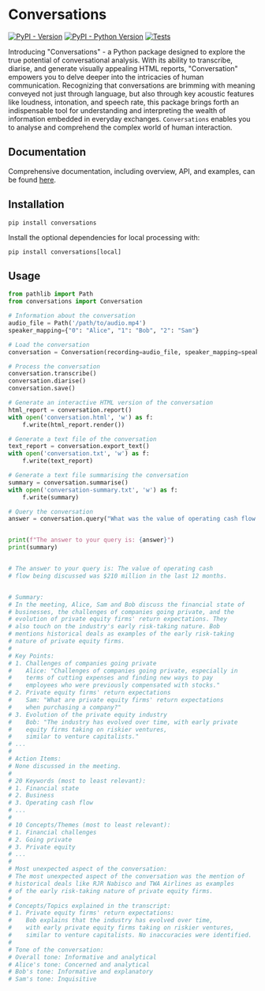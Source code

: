 # Conversations

[![PyPI - Version](https://img.shields.io/pypi/v/conversations.svg)](https://pypi.org/project/conversations)
[![PyPI - Python Version](https://img.shields.io/pypi/pyversions/conversations.svg)](https://pypi.org/project/conversations)
[![Tests](https://github.com/rob-luke/conversations/actions/workflows/test.yml/badge.svg?branch=main)](https://github.com/rob-luke/conversations/actions/workflows/test.yml)

Introducing "Conversations" - a Python package designed to
explore the true potential of conversational analysis.
With its ability to transcribe, diarise, and generate visually appealing HTML reports,
"Conversation" empowers you to delve deeper into the intricacies of human communication.
Recognizing that conversations are brimming with meaning
conveyed not just through language,
but also through key acoustic features like loudness, intonation, and speech rate,
this package brings forth an indispensable tool for understanding and
interpreting the wealth of information embedded in everyday exchanges.
`Conversations` enables you to analyse and comprehend
the complex world of human interaction.

## Documentation

Comprehensive documentation, including overview, API, and examples,
can be found [here](https://rob-luke.github.io/conversations/).

## Installation

```console
pip install conversations
```

Install the optional dependencies for local processing with:

```console
pip install conversations[local]
```

## Usage

```python
from pathlib import Path
from conversations import Conversation

# Information about the conversation
audio_file = Path('/path/to/audio.mp4')
speaker_mapping={"0": "Alice", "1": "Bob", "2": "Sam"}

# Load the conversation
conversation = Conversation(recording=audio_file, speaker_mapping=speaker_mapping)

# Process the conversation
conversation.transcribe()
conversation.diarise()
conversation.save()

# Generate an interactive HTML version of the conversation
html_report = conversation.report()
with open('conversation.html', 'w') as f:
    f.write(html_report.render())

# Generate a text file of the conversation
text_report = conversation.export_text()
with open('conversation.txt', 'w') as f:
    f.write(text_report)

# Generate a text file summarising the conversation
summary = conversation.summarise()
with open('conversation-summary.txt', 'w') as f:
    f.write(summary)

# Query the conversation
answer = conversation.query("What was the value of operating cash flow we were discussing?")


print(f"The answer to your query is: {answer}")    
print(summary)


# The answer to your query is: The value of operating cash 
# flow being discussed was $210 million in the last 12 months.


# Summary:
# In the meeting, Alice, Sam and Bob discuss the financial state of
# businesses, the challenges of companies going private, and the
# evolution of private equity firms' return expectations. They
# also touch on the industry's early risk-taking nature. Bob
# mentions historical deals as examples of the early risk-taking
# nature of private equity firms.
# 
# Key Points:
# 1. Challenges of companies going private
#    Alice: "Challenges of companies going private, especially in
#    terms of cutting expenses and finding new ways to pay
#    employees who were previously compensated with stocks."
# 2. Private equity firms' return expectations
#    Sam: "What are private equity firms' return expectations
#    when purchasing a company?"
# 3. Evolution of the private equity industry
#    Bob: "The industry has evolved over time, with early private
#    equity firms taking on riskier ventures,
#    similar to venture capitalists."
# ...
# 
# Action Items:
# None discussed in the meeting.
# 
# 20 Keywords (most to least relevant):
# 1. Financial state
# 2. Business
# 3. Operating cash flow
# ...
# 
# 10 Concepts/Themes (most to least relevant):
# 1. Financial challenges
# 2. Going private
# 3. Private equity
# ...
# 
# Most unexpected aspect of the conversation:
# The most unexpected aspect of the conversation was the mention of
# historical deals like RJR Nabisco and TWA Airlines as examples
# of the early risk-taking nature of private equity firms.
# 
# Concepts/Topics explained in the transcript:
# 1. Private equity firms' return expectations:
#    Bob explains that the industry has evolved over time,
#    with early private equity firms taking on riskier ventures,
#    similar to venture capitalists. No inaccuracies were identified.
# 
# Tone of the conversation:
# Overall tone: Informative and analytical
# Alice's tone: Concerned and analytical
# Bob's tone: Informative and explanatory
# Sam's tone: Inquisitive

```

